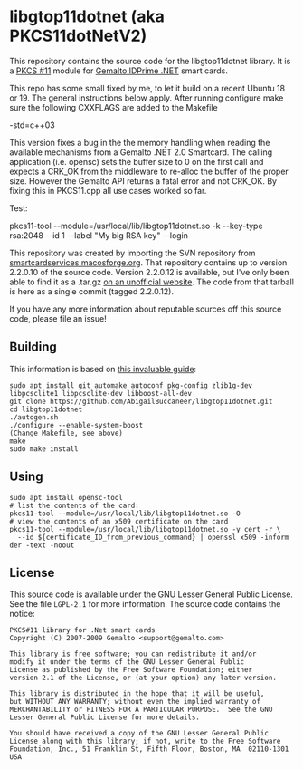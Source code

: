 # libgtop11dotnet (aka PKCS11dotNetV2)

This repository contains the source code for the libgtop11dotnet library.
It is a [PKCS #11](https://en.wikipedia.org/wiki/PKCS_11) module for [Gemalto IDPrime .NET](http://www.gemalto.com/products/dotnet_card/index.html) smart cards.

This repo has some small fixed by me, to let it build on a recent Ubuntu 18 or 19. The general instructions below apply.
After running configure make sure the following CXXFLAGS are added to the Makefile

-std=c++03

This version fixes a bug in the the memory handling when reading the available mechanisms from a Gemalto .NET 2.0 Smartcard.
The calling application (i.e. opensc) sets the buffer size to 0 on the first call and expects a CRK_OK from the middleware to re-alloc the buffer of the proper size. However the Gemalto API returns a fatal error and not CRK_OK. By fixing this in PKCS11.cpp all use cases worked so far.

Test:

pkcs11-tool --module=/usr/local/lib/libgtop11dotnet.so -k --key-type rsa:2048 --id 1 --label "My big RSA key" --login

This repository was created by importing the SVN repository from [smartcardservices.macosforge.org](https://svn.macosforge.org/repository/smartcardservices).
That repository contains up to version 2.2.0.10 of the source code. Version 2.2.0.12 is available, but I've only been able to find it as a .tar.gz [on an unofficial website](https://www.nemid.nu/dk-da/support/aktiver_nemid/aktiver_nemid_paa_hardware/installer_driver/drivers/libgtop11dotnet_2.2.0.12.tar.gz).
The code from that tarball is here as a single commit (tagged 2.2.0.12).

If you have any more information about reputable sources off this source code, please file an issue!

## Building

This information is based on [this invaluable guide](https://stomp.colorado.edu/blog/blog/2014/06/02/on-building-the-gemalto-net-pkcs-11-module-for-linux/):

```
sudo apt install git automake autoconf pkg-config zlib1g-dev libpcsclite1 libpcsclite-dev libboost-all-dev 
git clone https://github.com/AbigailBuccaneer/libgtop11dotnet.git
cd libgtop11dotnet
./autogen.sh
./configure --enable-system-boost
(Change Makefile, see above)
make
sudo make install
```

## Using

```
sudo apt install opensc-tool
# list the contents of the card:
pkcs11-tool --module=/usr/local/lib/libgtop11dotnet.so -O
# view the contents of an x509 certificate on the card
pkcs11-tool --module=/usr/local/lib/libgtop11dotnet.so -y cert -r \
  --id ${certificate_ID_from_previous_command} | openssl x509 -inform der -text -noout
```

## License

This source code is available under the GNU Lesser General Public License.
See the file `LGPL-2.1` for more information.
The source code contains the notice:

```
PKCS#11 library for .Net smart cards
Copyright (C) 2007-2009 Gemalto <support@gemalto.com>

This library is free software; you can redistribute it and/or
modify it under the terms of the GNU Lesser General Public
License as published by the Free Software Foundation; either
version 2.1 of the License, or (at your option) any later version.

This library is distributed in the hope that it will be useful,
but WITHOUT ANY WARRANTY; without even the implied warranty of
MERCHANTABILITY or FITNESS FOR A PARTICULAR PURPOSE.  See the GNU
Lesser General Public License for more details.

You should have received a copy of the GNU Lesser General Public
License along with this library; if not, write to the Free Software
Foundation, Inc., 51 Franklin St, Fifth Floor, Boston, MA  02110-1301  USA
```

